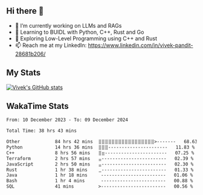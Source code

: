 ## Hi there 👋

- 🔭 I’m currently working on LLMs and RAGs
- 🌱 Learning to BUIDL with Python, C++, Rust and Go 
- 🤔 Exploring Low-Level Programming using C++ and Rust 
- 📫 Reach me at my LinkedIn: https://www.linkedin.com/in/vivek-pandit-28681b206/

## My Stats
[![Vivek's GitHub stats](https://github-readme-stats.vercel.app/api?username=ipanditi&show_icons=true&theme=dark)](https://ipanditi.github.io/)

## WakaTime Stats
<!--START_SECTION:waka-->

```txt
From: 10 December 2023 - To: 09 December 2024

Total Time: 38 hrs 43 mins

Other             84 hrs 42 mins  ⣿⣿⣿⣿⣿⣿⣿⣿⣿⣿⣿⣿⣿⣿⣿⣿⣿>-------   68.63 %
Python            14 hrs 36 mins  ⣿⣿⣿----------------------   11.83 %
C++               8 hrs 56 mins   ⣿⣶-----------------------   07.25 %
Terraform         2 hrs 57 mins   ⣤------------------------   02.39 %
JavaScript        2 hrs 50 mins   ⣤------------------------   02.30 %
Rust              1 hr 38 mins    ⣀------------------------   01.33 %
Java              1 hr 18 mins     ------------------------   01.06 %
Bash              1 hr 4 mins      ------------------------   00.88 %
SQL               41 mins         >------------------------   00.56 %
```

<!--END_SECTION:waka-->


